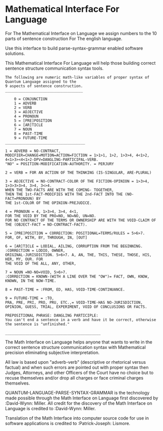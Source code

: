 Mathematical Interface For Language
================================

For The Mathematical Interface on Language we assign numbers to the 10 parts of sentence construction 
For The english language.

Use this interface to build parse-syntax-grammar enabled software solutions.  

This Mathematical Interface For Language will help those building correct sentence structure communication syntax tools.

    The following are numeric math-like variables of proper syntax of Quantum Language assigned to the 
    9 aspects of sentence construction.
    ___________________________________
    
        0 = CONJUNCTION
        1 = ADVERB
        2 = VERB
        3 = ADJECTIVE
        4 = PRONOUN
        5 = [PRE]POSITION
        6 = [AR]TICLE
        7 = NOUN
        8 = PAST-TIME
        9 = FUTURE-TIME
    ____________________________________
    
    1 = ADVERB = NO-CONTRACT, 
    MODIFIER=CHANGE=MOTION=ACTION=FICTION = 1>1>1, 1>2, 1>3>4, 4<1>2, 4<1>3><4<1>2-DPV=DANGLING-PARTICIPAL-VERB. 
    "NO" = POSITION-MODIFICATION-AUTHORITY. = PERJURY 

    2 = VERB = FOR AN ACTION OF THE THINKING (IS-SINGULAR, ARE-PLURAL) 

    3 = ADJECTIVE = NO-CONTRACT-COLOR OF THE FICTION-OPINION = 1>3>4, 1>3>3>3>4, 3>4, 3<>4. 
    WHEN THE TWO-FACTS ARE WITH THE COMING- TOGETHER, 
    THEN THE 1st-FACT-MODIFIES WITH THE 2nd-FACT INTO THE (NO-FACT=PRONOUN) BY 
    THE 1st-COLOR OF THE OPINION-PREJUDICE. 

    4 = PRONOUN = 4, 1>3>4, 3>4, 4<1, 
    FOR THE VOID BY THE PRO=NO, NO=NO, UN=NO. 
    FOR NO CONTRACT OF THE TERMS OR OWNERSHIP ARE WITH THE VOID-CLAIM OF 
    THE (OBJECT-FACT = NO-CONTRACT-FACT). 

    5 = [PRE]POSITION = CORRECTION: POSITIONAL=TERMS/RULES = 5>6>7. 
    FOR, OF, WITH, BY, THROUGH, IN, [OUT] 

    6 = [AR]TICLE = LODIAL, AILING, CORRUPTION FROM THE BEGINNING. 
    :CORRECTION = LODIO, OWNER, 
    ORIGINAL-JURISDICTION. 5>6>7. A, AN, THE, THIS, THESE, THOSE, HIS, HER, MY, OUR. FOR 
    THE VOID OF THE ALL, ANY, OTHER, 

    7 = NOUN =NO-NO=VOID, 5>6>7. 
    :CORRECTION = KNOWN-(WITH A LINE OVER THE "OW")= FACT, OWN, KNOW, KNOWN, IN THE NOW-TIME. 

    8 = PAST-TIME = :FROM, ED, HAS, VOID-TIME-CONTINUANCE. 

    9 = FUTURE-TIME = :TO, 
    PRA, PRE, PRI, PRO, PRU, ETC.,= VOID-TIME-HAS NO-JURISDICTION, 
    OPINION, GUESS, TRIAL, EXPERIMENT, VOID OF CONCLUSIONS OR FACTS. 

    PREPOSITIONAL PHRASE: DANGLING PARTICIPLE: 
    You can't end a sentence in a verb and have it be correct, otherwise the sentence is "unfinished." 

    ___________________________________________
    
The Math Interface on Language helps anyone that wants to write in the 
correct sentence structure communication syntax with Mathematical precision eliminating subjective interpretation.

All law is based upon "adverb-verb" 
(descriptive or rhetorical versus factual) and when such errors are pointed out with proper syntax 
then Judges, Attorneys, and other Officers of the Court have no choice but to recuse themselves and/or 
drop all charges or face criminal charges themselves.

QUANTUM-LANGUAGE-PARSE-SYNTAX-GRAMMAR is the technology made possible through the Math Interface on Language first discovered by :David-Wynn: Miller.
All credit for the discovery of the Math Interface on Language is credited to :David-Wynn: Miller.

Translation of the Math Interface into computer source code for use in software applications is credited to :Patrick-Joseph: Lismore.
